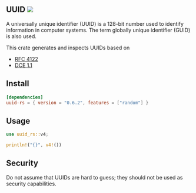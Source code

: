 ## UUID ![](https://github.com/awh6al/uuid-rs/workflows/uuid-rs/badge.svg)
A universally unique identifier (UUID) is a 128-bit number used to identify
information in computer systems. The term globally unique identifier (GUID)
is also used.

This crate generates and inspects UUIDs based on
 * [RFC 4122](http://tools.ietf.org/html/rfc4122)
 * [DCE 1.1](https://pubs.opengroup.org/onlinepubs/9696989899/chap5.htm#tagcjh_08_02_01_01)

## Install
```TOML
[dependencies]
uuid-rs = { version = "0.6.2", features = ["random"] }
```

## Usage
```Rust
use uuid_rs::v4;

println!("{}", v4!())
```

## Security

Do not assume that UUIDs are hard to guess; they should not be used as security capabilities.
